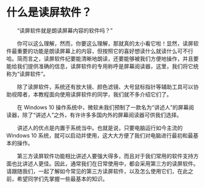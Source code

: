 # 什么是读屏软件？


　　“读屏软件就是朗读屏幕内容的软件吗？”

　　你可以这么理解，然而，你要这么理解，那就真的太小看它啦！显然，读屏软件最重要的功能是朗读屏幕上的内容，但按照它的喜好想读什么就读什么可不行哈。简而言之，读屏软件纪要能清晰地朗读，还要能够被我们方便地操作，并且要能给我们提供准确的信息，读屏软件的专用称呼是屏幕阅读器，这里，我们将它统称为“读屏软件”。

　　除了读屏软件，系统还有放大镜、颜色滤镜、大号鼠标指针等辅助工具可以协助视障者，本教程面向使用读屏软件的同学，我们就不多介绍它们了。

　　在 Windows 10 操作系统中，微软未我们预制了一款名为“讲述人”的屏幕阅读器，除了“讲述人”之外，有许许多多国内外的屏幕阅读器可供我们选择。

　　讲述人的优点是内置于系统当中。也就是说，只要电脑运行如今主流的 Windows 10 系统，就可以启动并使用，这大大方便了我们对电脑进行最初和最基本的操作。

　　第三方读屏软件功能相比讲述人要强大得多，而且对于我们常用的软件支持方面也比讲述人更佳。因此，通常我们在日常使用中，都会采用第三方的读屏软件。请跟随我们，一起了解如今常见的第三方读屏软件，以及怎么使用它们，在此之前，希望同学们先掌握一些最基本的知识。

